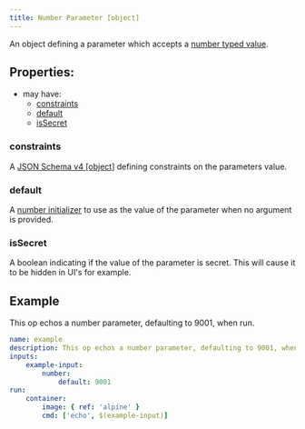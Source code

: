 ```yaml
---
title: Number Parameter [object]
---
```


An object defining a parameter which accepts a [number typed value](../../../types/number.md).

## Properties:
- may have:
  - [constraints](#constraints)
  - [default](#default)
  - [isSecret](#issecret)

### constraints
A [JSON Schema v4 [object]](https://tools.ietf.org/html/draft-wright-json-schema-00) defining constraints on the parameters value.

### default
A [number initializer](../../../types/number.md#initialization) to use as the value of the parameter when no argument is provided.

### isSecret
A boolean indicating if the value of the parameter is secret. This will cause it to be hidden in UI's for example. 

## Example

This op echos a number parameter, defaulting to 9001, when run.

```yaml
name: example
description: This op echos a number parameter, defaulting to 9001, when run.
inputs:
    example-input:
        number:
            default: 9001
run:
    container:
        image: { ref: 'alpine' }
        cmd: ['echo', $(example-input)]
```
